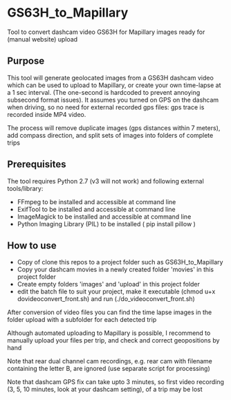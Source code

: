 # GS63H_to_Mapillary
Tool to convert dashcam video GS63H for Mapillary images ready for (manual website) upload

## Purpose

This tool will generate geolocated images from a GS63H dashcam video which can be used to upload to Mapillary, or create your own time-lapse at a 1 sec interval. (The one-second is hardcoded to prevent annoying subsecond format issues).
It assumes you turned on GPS on the dashcam when driving, so no need for external recorded gps files: gps trace is recorded inside MP4 video.

The process will remove duplicate images (gps distances within 7 meters), add compass direction, and split sets of images into folders of complete trips


## Prerequisites

The tool requires Python 2.7 (v3 will not work) and following external tools/library:
* FFmpeg to be installed and accessible at command line
* ExifTool to be installed and accessible at command line
* ImageMagick to be installed and accessible at command line
* Python Imaging Library (PIL) to be installed ( pip install pillow )


## How to use
* Copy of clone this repos to a project folder such as GS63H_to_Mapillary
* Copy your dashcam movies in a newly created folder 'movies' in this project folder
* Create empty folders 'images' and 'upload' in this project folder
* edit the batch file to suit your project, make it executable (chmod u+x dovideoconvert_front.sh) and run (./do_videoconvert_front.sh)

After conversion of video files you can find the time lapse images in the folder upload with a subfolder for each detected trip

Although automated uploading to Mapillary is possible, I recommend to manually upload your files per trip, and check and correct geopositions by hand

Note that rear dual channel cam recordings, e.g. rear cam with filename containing the letter B, are ignored (use separate script for processing)

Note that dashcam GPS fix can take upto 3 minutes, so first video recording (3, 5, 10 minutes, look at your dashcam setting), of a trip may be lost


